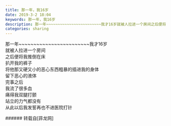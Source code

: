 ```yaml
---
title: 那一年，我16岁
date: 2019-3-2 18:04
keywords: 那一年，我16岁
description: 那一年~~~~~~~~~~~~~~~~~~~~~~~~我才16岁就被人拉进一个房间之后便将我推倒在床扒开我的裤子将他那又硬又小的恶心东西粗暴的插进我的身体留下恶心的液体完事之后我流了很多血痛得我双腿打颤站立的力气都没有从此以后我发誓再也不进医院打针
categories: sharing
---
```

<td class="t_f" id="postmessage_3144227">

那一年~~~~~~~~~~~~~~~~~~~~~~~~我才16岁<br/>
就被人拉进一个房间<br/>
之后便将我推倒在床<br/>
扒开我的裤子<br/>
将他那又硬又小的恶心东西粗暴的插进我的身体<br/>
留下恶心的液体<br/>
完事之后<br/>
我流了很多血<br/>
痛得我双腿打颤<br/>
站立的力气都没有<br/>
从此以后我发誓再也不进医院打针<br/>
</td>
###### 转载自[菲龙网]